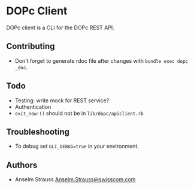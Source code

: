 # DOPc Client

DOPc client is a CLI for the DOPc REST API.

## Contributing

* Don't forget to generate rdoc file after changes with `bundle exec dopc
  _doc`.

## Todo

* Testing: write mock for REST service?
* Authentication
* `exit_now!()` should not be in `lib/dopc/apiclient.rb`

## Troubleshooting

* To debug set `GLI_DEBUG=true` in your environment.

## Authors

* Anselm Strauss <Anselm.Strauss@swisscom.com>
